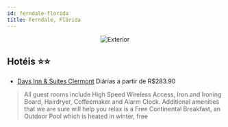 ```yaml
---
id: ferndale-florida
title: Ferndale, Flórida
---
```


<center><img src="http://images.gta-travel.com/HH/Images/US/CRMO/CRMO-DAY1-1.jpg" alt="Exterior" /></center>


## Hotéis ⭐️⭐️

-    [Days Inn & Suites Clermont](https://www.hurb.com/aud/https://www.hurb.com/hoteis/ferndale/days-inn-suites-clermont-JNP-JP975684?cmp=18055) Diárias a partir de R$283.90
   > All guest rooms include High Speed Wireless Access, Iron and Ironing Board, Hairdryer, Coffeemaker and Alarm Clock. Additional amenities that we are sure will help you relax is a Free Continental Breakfast, an Outdoor Pool which is heated in winter, free 
